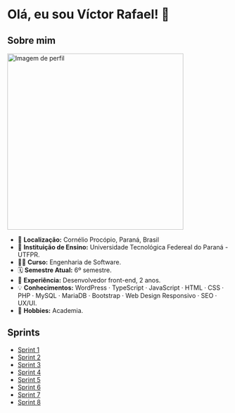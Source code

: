 # Olá, eu sou Víctor Rafael! 👋

## Sobre mim

<img src="avatars.githubusercontent.com/u/197788185" alt="Imagem de perfil" width="400"/>

* 📍 **Localização:** Cornélio Procópio, Paraná, Brasil
* 🏫 **Instituição de Ensino:** Universidade Tecnológica Federeal do Paraná - UTFPR.
* 👨‍💻 **Curso:** Engenharia de Software.
* 🗓️ **Semestre Atual:** 6º semestre.
* 💼 **Experiência:** Desenvolvedor front-end, 2 anos.
* 💡 **Conhecimentos:** WordPress · TypeScript · JavaScript · HTML · CSS · PHP · MySQL · MariaDB · Bootstrap · Web Design Responsivo · SEO · UX/UI.
* 🚴 **Hobbies:** Academia.

## Sprints

* [Sprint 1](#)
* [Sprint 2](#)
* [Sprint 3](#)
* [Sprint 4](#)
* [Sprint 5](#)
* [Sprint 6](#)
* [Sprint 7](#)
* [Sprint 8](#)
